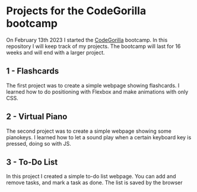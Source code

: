 # Projects for the CodeGorilla bootcamp

On February 13th 2023 I started the [CodeGorilla](https://codegorilla.nl/) bootcamp. In this repository I will keep track of my projects. The bootcamp will last for 16 weeks and will end with a larger project.

## 1 - Flashcards
The first project was to create a simple webpage showing flashcards. I learned how to do positioning with Flexbox and make animations with only CSS.

## 2 - Virtual Piano
The second project was to create a simple webpage showing some pianokeys. I learned how to let a sound play when a certain keyboard key is pressed, doing so with JS.

## 3 - To-Do List
In this project I created a simple to-do list webpage. You can add and remove tasks, and mark a task as done. The list is saved by the browser
